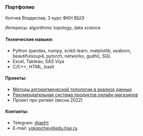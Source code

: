 ### Портфолио

Копчев Владислав, 3 курс ФКН ВШЭ

Интересы: algorithmic topology, data science

#### Технические навыки:

- Python (pandas, numpy, scikit-learn, matplotlib, seaborn, beautifulsoup4, pytorch, networkx, gudhi), SQL
- Excel, Tableau, SAS Viya
- C/C++, HTML, bash

#### Проекты:

- [Методы алгоритмической топологии в анализе данных](https://github.com/aefrt/project-topology)
- [Рекомендательная система продуктов онлайн-магазинов](https://github.com/aefrt/database-theory)
- Проект про ритейл (весна 2022)

#### Контакты:

- Telegram: [@aefrt](https://t.me/aefrt)
- E-mail: vokopchev@edu.hse.ru
